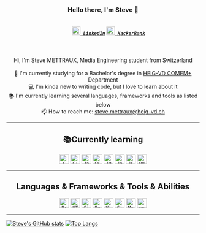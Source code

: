 <h3 align="center">Hello there, I'm Steve 👋</h3>
<h5 align="center">
  <code>
    <a href="https://www.linkedin.com/in/steve-mettraux/" title="LinkedIn Profile"><img width="22" src="https://github.com/zumrudu-anka/zumrudu-anka/blob/master/images/linkedin.svg"> LinkedIn</a></code>
  <code><a href="https://www.hackerrank.com/mettrauxsteve" title="HackerRank Profile"><img width="22" src="https://github.com/zumrudu-anka/zumrudu-anka/blob/master/images/hackerrank.png"> HackerRank</a></code>
</h5>
<br>
<p align="center">
  Hi, I'm Steve METTRAUX, Media Engineering student from Switzerland
  <br>
  <br>
  🔬 I'm currently studying for a Bachelor's degree in <a href="https://heig-vd.ch/a-propos/heig-vd/organisation/departements/comem">HEIG-VD COMEM+</a> Department
  <br>
  💻 I'm kinda new to writing code, but I love to learn about it
  <br>
  📚 I'm currently learning several languages, frameworks and tools as listed below
  <br>
  📫 How to reach me: <a href="mailto: steve.mettraux@heig-vd.ch">steve.mettraux@heig-vd.ch</a>
</p>

<hr>

<h2 align="center">📚Currently learning</h2>

<p align="center">
  <code><img title="C" height="25" src="https://github.com/zumrudu-anka/zumrudu-anka/blob/master/images/c.svg"></code>
  <code><img title="C++" height="25" src="https://github.com/zumrudu-anka/zumrudu-anka/blob/master/images/cpp.svg"></code>
  <code><img title="Javascript" height="25" src="https://github.com/zumrudu-anka/zumrudu-anka/blob/master/images/javascript.svg"></code>
  <code><img title="CSS" height="25" src="https://github.com/zumrudu-anka/zumrudu-anka/blob/master/images/css.svg"></code>
  <code><img title="JQuery" height="25" src="https://github.com/zumrudu-anka/zumrudu-anka/blob/master/images/jquery-original.svg"></code>
  <code><img title="Java" height="25" src="https://github.com/zumrudu-anka/zumrudu-anka/blob/master/images/java-original.svg"></code>
  <code><img title="JSON" height="25" src="https://github.com/zumrudu-anka/zumrudu-anka/blob/master/images/json.svg"></code>
  <code><img title="PHP" height="25" src="https://github.com/zumrudu-anka/zumrudu-anka/blob/master/images/php.svg"></code>
</p>

<hr>

<h2 align="center">Languages & Frameworks & Tools & Abilities</h2>

<p align="center">  
  <code><img title="Problem Solving" height="25" src="https://github.com/zumrudu-anka/zumrudu-anka/blob/master/images/problemSolving.png"></code>
  <code><img title="HTML5" height="25" src="https://github.com/zumrudu-anka/zumrudu-anka/blob/master/images/html5.svg"></code>
  <code><img title="Git" height="25" src="https://github.com/zumrudu-anka/zumrudu-anka/blob/master/images/git-original.svg"></code>
  <code><img title="PostgreSQL" height="25" src="https://github.com/zumrudu-anka/zumrudu-anka/blob/master/images/postgresql.svg"></code>
  <code><img title="Visual Studio Code" height="25" src="https://github.com/zumrudu-anka/zumrudu-anka/blob/master/images/vscode.png"></code>
  <code><img title="GitHub" height="25" src="https://github.com/zumrudu-anka/zumrudu-anka/blob/master/images/github.svg"></code>
  <code><img title="MySQL" height="25" src="https://github.com/zumrudu-anka/zumrudu-anka/blob/master/images/mysql.svg"></code>
  <code><img title="npm" height="25" src="https://github.com/zumrudu-anka/zumrudu-anka/blob/master/images/npm.svg"></code>
</p>

<hr>

<p align=center>
  
[![Steve's GitHub stats](https://github-readme-stats.vercel.app/api?username=Smettraux&show_icons=true&theme=vue-dark)](https://github.com/anuraghazra/github-readme-stats) [![Top Langs](https://github-readme-stats.vercel.app/api/top-langs/?username=Smettraux&layout=compact&langs_count=8&theme=vue-dark)](https://github.com/anuraghazra/github-readme-stats)

</p>

